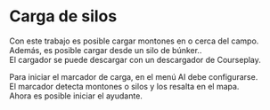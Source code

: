 # Carga de silos  
Con este trabajo es posible cargar montones en o cerca del campo.  
Además, es posible cargar desde un silo de búnker..  
El cargador se puede descargar con un descargador de Courseplay.  


  
Para iniciar el marcador de carga, en el menú AI debe configurarse.  
El marcador detecta montones o silos y los resalta en el mapa.  
Ahora es posible iniciar el ayudante.  


